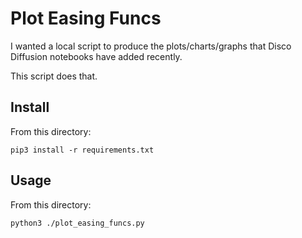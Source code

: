 # Plot Easing Funcs

I wanted a local script to produce the plots/charts/graphs that Disco Diffusion notebooks have added recently.

This script does that.

## Install

From this directory:

```terminal
pip3 install -r requirements.txt
```

## Usage

From this directory:

```terminal
python3 ./plot_easing_funcs.py
```
